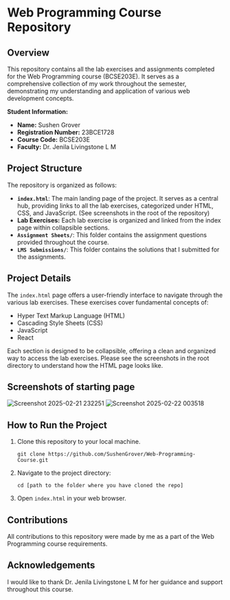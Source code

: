 # Web Programming Course Repository

## Overview

This repository contains all the lab exercises and assignments completed for the Web Programming course (BCSE203E). It serves as a comprehensive collection of my work throughout the semester, demonstrating my understanding and application of various web development concepts.

**Student Information:**

*   **Name:** Sushen Grover
*   **Registration Number:** 23BCE1728
*   **Course Code:** BCSE203E
*   **Faculty:** Dr. Jenila Livingstone L M

## Project Structure

The repository is organized as follows:

*   **`index.html`**: The main landing page of the project. It serves as a central hub, providing links to all the lab exercises, categorized under HTML, CSS, and JavaScript. (See screenshots in the root of the repository)
*   **Lab Exercises:** Each lab exercise is organized and linked from the index page within collapsible sections.
*   **`Assignment Sheets/`**: This folder contains the assignment questions provided throughout the course.
*   **`LMS Submissions/`**: This folder contains the solutions that I submitted for the assignments.

## Project Details

The `index.html` page offers a user-friendly interface to navigate through the various lab exercises. These exercises cover fundamental concepts of:

*   Hyper Text Markup Language (HTML)
*   Cascading Style Sheets (CSS)
*   JavaScript
*   React

Each section is designed to be collapsible, offering a clean and organized way to access the lab exercises. Please see the screenshots in the root directory to understand how the HTML page looks like.

## Screenshots of starting page
![Screenshot 2025-02-21 232251](https://github.com/user-attachments/assets/dbd9fc5a-7625-477b-b0be-de6fc16826fb)
![Screenshot 2025-02-22 003518](https://github.com/user-attachments/assets/ec840ad9-dd7c-4e54-882a-04d660bbd681)


## How to Run the Project

1.  Clone this repository to your local machine.
    ```
    git clone https://github.com/SushenGrover/Web-Programming-Course.git
    ```
2.  Navigate to the project directory:
    ```
    cd [path to the folder where you have cloned the repo]
    ```
3.  Open `index.html` in your web browser.

## Contributions

All contributions to this repository were made by me as a part of the Web Programming course requirements.

## Acknowledgements

I would like to thank Dr. Jenila Livingstone L M for her guidance and support throughout this course.
